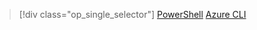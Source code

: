 > [!div class="op_single_selector"]
> [PowerShell](../articles/virtual-network/virtual-network-deploy-multinic-classic-ps.md)
> [Azure CLI](../articles/virtual-network/virtual-network-deploy-multinic-classic-cli.md)
> 
> 

